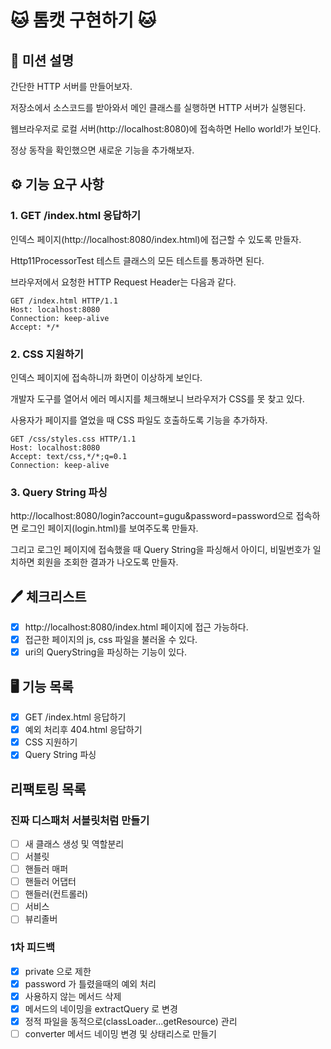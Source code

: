 # 🐱 톰캣 구현하기 🐱

## 🚀 미션 설명

간단한 HTTP 서버를 만들어보자.

저장소에서 소스코드를 받아와서 메인 클래스를 실행하면 HTTP 서버가 실행된다. 

웹브라우저로 로컬 서버(http://localhost:8080)에 접속하면 Hello world!가 보인다.

정상 동작을 확인했으면 새로운 기능을 추가해보자.

## ⚙️ 기능 요구 사항

### 1. GET /index.html 응답하기

인덱스 페이지(http://localhost:8080/index.html)에 접근할 수 있도록 만들자.

Http11ProcessorTest 테스트 클래스의 모든 테스트를 통과하면 된다.

브라우저에서 요청한 HTTP Request Header는 다음과 같다.

```text
GET /index.html HTTP/1.1
Host: localhost:8080
Connection: keep-alive
Accept: */*
```

### 2. CSS 지원하기

인덱스 페이지에 접속하니까 화면이 이상하게 보인다.

개발자 도구를 열어서 에러 메시지를 체크해보니 브라우저가 CSS를 못 찾고 있다.

사용자가 페이지를 열었을 때 CSS 파일도 호출하도록 기능을 추가하자.

```text
GET /css/styles.css HTTP/1.1
Host: localhost:8080
Accept: text/css,*/*;q=0.1
Connection: keep-alive
```

### 3. Query String 파싱

http://localhost:8080/login?account=gugu&password=password으로 접속하면 로그인 페이지(login.html)를 보여주도록 만들자.

그리고 로그인 페이지에 접속했을 때 Query String을 파싱해서 아이디, 비밀번호가 일치하면 회원을 조회한 결과가 나오도록 만들자.

## 🖊 체크리스트

- [x] http://localhost:8080/index.html 페이지에 접근 가능하다.
- [x] 접근한 페이지의 js, css 파일을 불러올 수 있다.
- [x] uri의 QueryString을 파싱하는 기능이 있다.

## 🖥 기능 목록

- [x] GET /index.html 응답하기
- [x] 예외 처리후 404.html 응답하기
- [x] CSS 지원하기
- [x] Query String 파싱

## 리팩토링 목록

### 진짜 디스패처 서블릿처럼 만들기

- [ ] 새 클래스 생성 및 역할분리
- [ ] 서블릿
- [ ] 핸들러 매퍼
- [ ] 핸들러 어댑터
- [ ] 핸들러(컨트롤러)
- [ ] 서비스
- [ ] 뷰리졸버

### 1차 피드백

- [x] private 으로 제한
- [x] password 가 틀렸을때의 예외 처리
- [x] 사용하지 않는 메서드 삭제
- [x] 메서드의 네이밍을 extractQuery 로 변경
- [x] 정적 파일을 동적으로(classLoader...getResource) 관리
- [ ] converter 메서드 네이밍 변경 및 상태리스로 만들기

